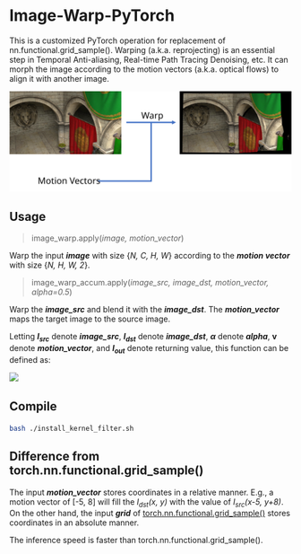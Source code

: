 # Image-Warp-PyTorch
This is a customized PyTorch operation for replacement of nn.functional.grid_sample(). Warping (a.k.a. reprojecting) is an essential step in Temporal Anti-aliasing, Real-time Path Tracing Denoising, etc. It can morph the image according to the motion vectors (a.k.a. optical flows) to align it with another image.

<img src="README/Image_warp.svg">

## Usage
> image_warp.apply(*image, motion_vector*)

Warp the input ***image*** with size {*N, C, H, W*} according to the ***motion vector*** with size {*N, H, W, 2*}. 

> image_warp_accum.apply(*image_src, image_dst, motion_vector, alpha=0.5*)

Warp the ***image_src*** and blend it with the ***image_dst***. The ***motion_vector*** maps the target image to the source image.

Letting ***I<sub>src</sub>*** denote ***image_src***, ***I<sub>dst</sub>*** denote ***image_dst***, ***α*** denote ***alpha***, **v** denote ***motion_vector***, and ***I<sub>out</sub>*** denote returning value, this function can be defined as:

<img src="http://latex.codecogs.com/svg.latex?I_{out}=\begin{cases}\mathrm{Warp}(I_{src},\mathbf{v})\cdot\alpha + I_{dst} \cdot (1-\alpha) & \text{if\;}\mathbf{v}\text{\;is\;valid} \\I_{dst} & \text{otherwise}\end{cases}">

## Compile
```bash
bash ./install_kernel_filter.sh
```

## Difference from torch.nn.functional.grid_sample()
The input ***motion_vector*** stores coordinates in a relative manner. E.g., a motion vector of [-5, 8] will fill the *I<sub>dst</sub>(x, y)* with the value of *I<sub>src</sub>(x-5, y+8)*. On the other hand, the input ***grid*** of [torch.nn.functional.grid_sample()](https://pytorch.org/docs/1.11/generated/torch.nn.functional.grid_sample.html?highlight=grid_sample#torch.nn.functional.grid_sample) stores coordinates in an absolute manner. 

The inference speed is faster than torch.nn.functional.grid_sample().
